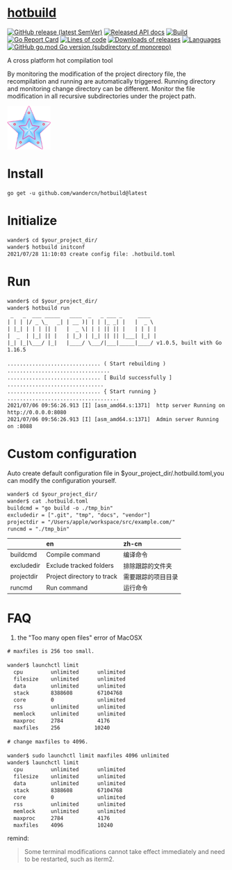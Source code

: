# [hotbuild](https://hotbuild.ffactory.org)

[![GitHub release (latest SemVer)](https://img.shields.io/github/v/release/wandercn/hotbuild?color=peru)](https://github.com/wandercn/hotbuild/releases/latest)
[![Released API docs](https://img.shields.io/badge/go-reference-blue?logo=go&logoColor=white)](github.com/wandercn/hotbuild)
[![Build](https://img.shields.io/github/workflow/status/wandercn/hotbuild/Go.svg)](#)
[![Go Report Card](https://goreportcard.com/badge/github.com/wandercn/hotbuild?color=pink)](https://goreportcard.com/report/github.com/wandercn/hotbuild)
[![Lines of code](https://img.shields.io/tokei/lines/github/wandercn/hotbuild.svg?color=beige)](#)
[![Downloads of releases](https://img.shields.io/github/downloads/wandercn/hotbuild/total.svg?color=lavender)](https://github.com/wandercn/hotbuild/releases/latest)
[![Languages](https://img.shields.io/github/languages/top/wandercn/hotbuild.svg?color=yellow)](#)
[![GitHub go.mod Go version (subdirectory of monorepo)](https://img.shields.io/github/go-mod/go-version/wandercn/hotbuild)](#)

A cross platform hot compilation tool

By monitoring the modification of the project directory file, the recompilation and running are automatically triggered. Running directory and monitoring change directory can be different. Monitor the file modification in all recursive subdirectories under the project path.

<!-- ![hotbuild](./logo.jpg =100x100) -->
 <img src="./logo.jpg" width = "100" height = "100" alt="Hotbuild" align=center />

# Install

    go get -u github.com/wandercn/hotbuild@latest 

# Initialize
```
wander$ cd $your_project_dir/
wander$ hotbuild initconf
2021/07/28 11:10:03 create config file: .hotbuild.toml
```

# Run
```
wander$ cd $your_project_dir/
wander$ hotbuild run
 _   _  ___ _____   ____  _   _ ___ _     ____
| | | |/ _ \_   _| | __ )| | | |_ _| |   |  _ \
| |_| | | | || |   |  _ \| | | || || |   | | | |
|  _  | |_| || |   | |_) | |_| || || |___| |_| |
|_| |_|\___/ |_|   |____/ \___/|___|_____|____/ v1.0.5, built with Go 1.16.5

.............................. ( Start rebuilding ) .................................
.............................. [ Build successfully ] ...............................
.............................. { Start running } ....................................
2021/07/06 09:56:26.913 [I] [asm_amd64.s:1371]  http server Running on http://0.0.0.0:8080
2021/07/06 09:56:26.913 [I] [asm_amd64.s:1371]  Admin server Running on :8088
```
# Custom configuration

Auto create default configuration file  in $your_project_dir/.hotbuild.toml,you can modify the configuration yourself.

```
wander$ cd $your_project_dir/
wander$ cat .hotbuild.toml
buildcmd = "go build -o ./tmp_bin"
excludedir = [".git", "tmp", "docs", "vendor"]
projectdir = "/Users/apple/workspace/src/example.com/"
runcmd = "./tmp_bin"

```
|           | en                           |         zh-cn          |
|:-----     |:-----                      |:-----            |
|buildcmd   | Compile command            |编译命令          |
|excludedir | Exclude tracked folders    |排除跟踪的文件夹  |
|projectdir | Project directory to track |需要跟踪的项目目录|
|runcmd     | Run command                |运行命令          |

# FAQ
1. the "Too many open files" error of MacOSX
   
  ```
# maxfiles is 256 too small.

wander$ launchctl limit
	cpu         unlimited      unlimited
	filesize    unlimited      unlimited
	data        unlimited      unlimited
	stack       8388608        67104768
	core        0              unlimited
	rss         unlimited      unlimited
	memlock     unlimited      unlimited
	maxproc     2784           4176
	maxfiles    256           10240

# change maxfiles to 4096.

wander$ sudo launchctl limit maxfiles 4096 unlimited
wander$ launchctl limit
	cpu         unlimited      unlimited
	filesize    unlimited      unlimited
	data        unlimited      unlimited
	stack       8388608        67104768
	core        0              unlimited
	rss         unlimited      unlimited
	memlock     unlimited      unlimited
	maxproc     2784           4176
	maxfiles    4096           10240

  ```
remind:
> Some terminal modifications cannot take effect immediately and need to be restarted, such as iterm2.
